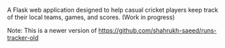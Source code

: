 A Flask web application designed to help casual cricket players keep track of their local teams, games, and scores. (Work in progress)

Note: This is a newer version of https://github.com/shahrukh-saeed/runs-tracker-old
